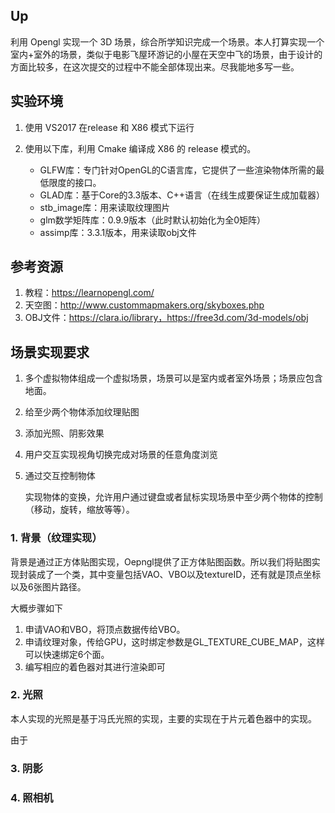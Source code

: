 ## Up

利用 Opengl 实现一个 3D 场景，综合所学知识完成一个场景。本人打算实现一个室内+室外的场景，类似于电影飞屋环游记的小屋在天空中飞的场景，由于设计的方面比较多，在这次提交的过程中不能全部体现出来。尽我能地多写一些。

## 实验环境

1. 使用 VS2017 在release 和 X86 模式下运行

2. 使用以下库，利用 Cmake 编译成 X86 的 release 模式的。

   - GLFW库：专门针对OpenGL的C语言库，它提供了一些渲染物体所需的最低限度的接口。
   - GLAD库：基于Core的3.3版本、C++语言（在线生成要保证生成加载器）
   - stb_image库：用来读取纹理图片
   - glm数学矩阵库：0.9.9版本（此时默认初始化为全0矩阵）
   - assimp库：3.3.1版本，用来读取obj文件


## 参考资源

1. 教程：https://learnopengl.com/
2. 天空图：http://www.custommapmakers.org/skyboxes.php
3. OBJ文件：https://clara.io/library，https://free3d.com/3d-models/obj

## 场景实现要求

1. 多个虚拟物体组成一个虚拟场景，场景可以是室内或者室外场景；场景应包含地面。

2. 给至少两个物体添加纹理贴图

3. 添加光照、阴影效果

4. 用户交互实现视角切换完成对场景的任意角度浏览

5. 通过交互控制物体

   实现物体的变换，允许用户通过键盘或者鼠标实现场景中至少两个物体的控制（移动，旋转，缩放等等）。

### 1. 背景（纹理实现）

背景是通过正方体贴图实现，Oepngl提供了正方体贴图函数。所以我们将贴图实现封装成了一个类，其中变量包括VAO、VBO以及textureID，还有就是顶点坐标以及6张图片路径。

大概步骤如下

1. 申请VAO和VBO，将顶点数据传给VBO。
2. 申请纹理对象，传给GPU，这时绑定参数是GL_TEXTURE_CUBE_MAP，这样可以快速绑定6个面。
3. 编写相应的着色器对其进行渲染即可



### 2. 光照

本人实现的光照是基于冯氏光照的实现，主要的实现在于片元着色器中的实现。

由于



### 3. 阴影 




### 4. 照相机










